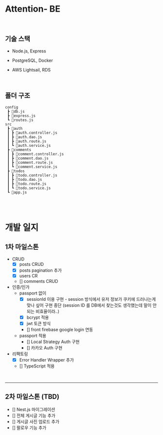 # Attention- BE

<br />

## 기술 스택

- Node.js, Express
- PostgreSQL, Docker
- AWS Lightsail, RDS

  <br />

## 폴더 구조

```
config
 ┣ 📜db.js
 ┣ 📜express.js
 ┗ 📜routes.js
src
 ┣ 📂auth
 ┃ ┣ 📜auth.controller.js
 ┃ ┣ 📜auth.dao.js
 ┃ ┣ 📜auth.route.js
 ┃ ┗ 📜auth.service.js
 ┣ 📂comments
 ┃ ┣ 📜comment.controller.js
 ┃ ┣ 📜comment.dao.js
 ┃ ┣ 📜comment.route.js
 ┃ ┗ 📜comment.service.js
 ┣ 📂todos
 ┃ ┣ 📜todo.controller.js
 ┃ ┣ 📜todo.dao.js
 ┃ ┣ 📜todo.route.js
 ┃ ┗ 📜todo.service.js
 ┗ 📜app.js
```

<br />
<br />

# 개발 일지

## 1차 마일스톤
- CRUD
  - [x] posts CRUD
  - [x] posts pagination 추가
  - [x] users CR
  - [] comments CRUD
- 인증/인가
  - passport 없이
    - [x] sessionId 이용 구현 - session 방식에서 유저 정보가 쿠키에 드러나는게 맞나 싶어 구현 중단 (session ID 를 DB에서 찾는것도 생각했는데 말이 안되는 비효율이라..)
    - [x] bcrypt 적용
    - [x] jwt 토큰 방식
    - [] front firebase google login 연동
  - passport 적용
    - [] Local Strategy Auth 구현
    - [] 카카오 Auth 구현
- 리팩토링
  - [x] Error Handler Wrapper 추가
  - [] TypeScript 적용

<br/>

---

## 2차 마일스톤 (TBD)

- [] Nest.js 마이그레이션
- [] 전체 게시글 기능 추가
- [] 게시글 사진 업로드 추가
- [] 팔로우 기능 추가
